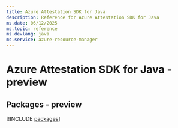 ```yaml
---
title: Azure Attestation SDK for Java
description: Reference for Azure Attestation SDK for Java
ms.date: 06/12/2025
ms.topic: reference
ms.devlang: java
ms.service: azure-resource-manager
---
```

# Azure Attestation SDK for Java - preview
## Packages - preview
[!INCLUDE [packages](attestation-index.md)]